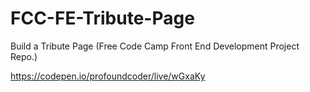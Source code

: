 # FCC-FE-Tribute-Page
Build a Tribute Page (Free Code Camp Front End Development Project Repo.)

https://codepen.io/profoundcoder/live/wGxaKy
